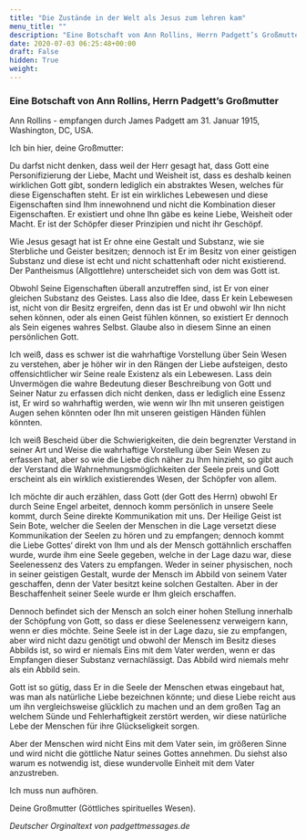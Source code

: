 ```yaml
---
title: "Die Zustände in der Welt als Jesus zum lehren kam"
menu_title: ""
description: "Eine Botschaft von Ann Rollins, Herrn Padgett’s Großmutter"
date: 2020-07-03 06:25:48+00:00
draft: False
hidden: True
weight:
---
```

### Eine Botschaft von Ann Rollins, Herrn Padgett’s Großmutter

Ann Rollins - empfangen durch James Padgett am 31. Januar 1915, Washington, DC, USA.

Ich bin hier, deine Großmutter:

Du darfst nicht denken, dass weil der Herr gesagt hat, dass Gott eine Personifizierung der Liebe, Macht und Weisheit ist, dass es deshalb keinen wirklichen Gott gibt, sondern lediglich ein abstraktes Wesen, welches für diese Eigenschaften steht. Er ist ein wirkliches Lebewesen und diese Eigenschaften sind Ihm innewohnend und nicht die Kombination dieser Eigenschaften. Er existiert und ohne Ihn gäbe es keine Liebe, Weisheit oder Macht. Er ist der Schöpfer dieser Prinzipien und nicht ihr Geschöpf.

Wie Jesus gesagt hat ist Er ohne eine Gestalt und Substanz, wie sie Sterbliche und Geister besitzen; dennoch ist Er im Besitz von einer geistigen Substanz und diese ist echt und nicht schattenhaft oder nicht existierend. Der Pantheismus (Allgottlehre) unterscheidet sich von dem was Gott ist.

Obwohl Seine Eigenschaften überall anzutreffen sind, ist Er von einer gleichen Substanz des Geistes. Lass also die Idee, dass Er kein Lebewesen ist, nicht von dir Besitz ergreifen, denn das ist Er und obwohl wir Ihn nicht sehen können, oder als einen Geist fühlen können, so existiert Er dennoch als Sein eigenes wahres Selbst. Glaube also in diesem Sinne an einen persönlichen Gott.

Ich weiß, dass es schwer ist die wahrhaftige Vorstellung über Sein Wesen zu verstehen, aber je höher wir in den Rängen der Liebe aufsteigen, desto offensichtlicher wir Seine reale Existenz als ein Lebewesen. Lass dein Unvermögen die wahre Bedeutung dieser Beschreibung von Gott und Seiner Natur zu erfassen dich nicht denken, dass er lediglich eine Essenz ist, Er wird so wahrhaftig werden, wie wenn wir Ihn mit unseren geistigen Augen sehen könnten oder Ihn mit unseren geistigen Händen fühlen könnten.

Ich weiß Bescheid über die Schwierigkeiten, die dein begrenzter Verstand in seiner Art und Weise die wahrhaftige Vorstellung über Sein Wesen zu erfassen hat, aber so wie die Liebe dich näher zu Ihm hinzieht, so gibt auch der Verstand die Wahrnehmungsmöglichkeiten der Seele preis und Gott erscheint als ein wirklich existierendes Wesen, der Schöpfer von allem.

Ich möchte dir auch erzählen, dass Gott (der Gott des Herrn) obwohl Er durch Seine Engel arbeitet, dennoch komm persönlich in unsere Seele kommt, durch Seine direkte Kommunikation mit uns. Der Heilige Geist ist Sein Bote, welcher die Seelen der Menschen in die Lage versetzt diese Kommunikation der Seelen zu hören und zu empfangen; dennoch kommt die Liebe Gottes‘ direkt von Ihm und als der Mensch gottähnlich erschaffen wurde, wurde ihm eine Seele gegeben, welche in der Lage dazu war, diese Seelenessenz des Vaters zu empfangen. Weder in seiner physischen, noch in seiner geistigen Gestalt, wurde der Mensch im Abbild von seinem Vater geschaffen, denn der Vater besitzt keine solchen Gestalten. Aber in der Beschaffenheit seiner Seele wurde er Ihm gleich erschaffen.

Dennoch befindet sich der Mensch an solch einer hohen Stellung innerhalb der Schöpfung von Gott, so dass er diese Seelenessenz verweigern kann, wenn er dies möchte. Seine Seele ist in der Lage dazu, sie zu empfangen, aber wird nicht dazu genötigt und obwohl der Mensch im Besitz dieses Abbilds ist, so wird er niemals Eins mit dem Vater werden, wenn er das Empfangen dieser Substanz vernachlässigt. Das Abbild wird niemals mehr als ein Abbild sein.

Gott ist so gütig, dass Er in die Seele der Menschen etwas eingebaut hat, was man als natürliche Liebe bezeichnen könnte; und diese Liebe reicht aus um ihn vergleichsweise glücklich zu machen und an dem großen Tag an welchem Sünde und Fehlerhaftigkeit zerstört werden, wir diese natürliche Lebe der Menschen für ihre Glückseligkeit sorgen.

Aber der Menschen wird nicht Eins mit dem Vater sein, im größeren Sinne und wird nicht die göttliche Natur seines Gottes annehmen. Du siehst also warum es notwendig ist, diese wundervolle Einheit mit dem Vater anzustreben.

Ich muss nun aufhören.

Deine Großmutter (Göttliches spirituelles Wesen).

*Deutscher Orginaltext von padgettmessages.de*

